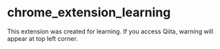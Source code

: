 # chrome_extension_learning
This extension was created for learning.
If you access Qiita, warning will appear at top left corner.
